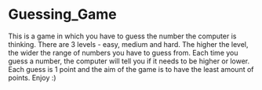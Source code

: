 # Guessing_Game
This is a game in which you have to guess the number the computer is thinking.
There are 3 levels - easy, medium and hard. The higher the level, the wider the range of numbers you have to guess from.
Each time you guess a number, the computer will tell you if it needs to be higher or lower.
Each guess is 1 point and the aim of the game is to have the least amount of points.
Enjoy :)
